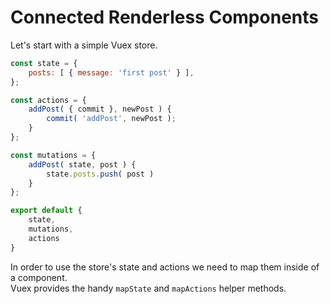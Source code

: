 # Connected Renderless Components

Let's start with a simple Vuex store.

```javascript
const state = {
    posts: [ { message: 'first post' } ],
};

const actions = {
    addPost( { commit }, newPost ) {
        commit( 'addPost', newPost );
    }
};

const mutations = {
    addPost( state, post ) {
        state.posts.push( post )
    }
};

export default {
    state,
    mutations,
    actions
}
```

In order to use the store's state and actions we need to map them inside of a component. <br>
Vuex provides the handy ```mapState``` and ```mapActions``` helper methods.


